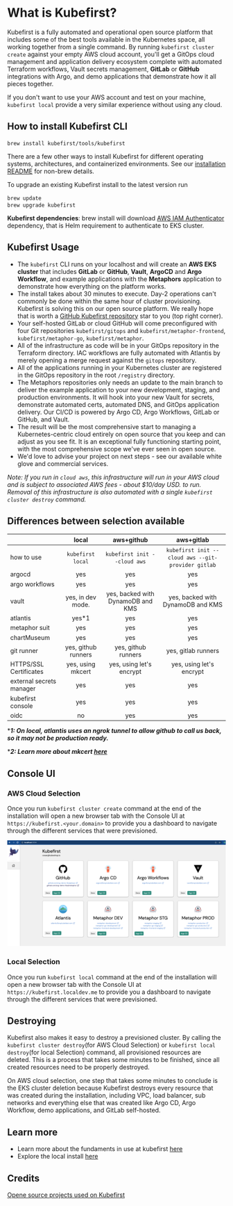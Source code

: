 # What is Kubefirst?

Kubefirst is a fully automated and operational open source platform that includes some of the best tools available in the 
Kubernetes space, all working together from a single command. By running `kubefirst cluster create` against your empty 
AWS cloud account, you'll get a GitOps cloud management and application delivery ecosystem complete with automated 
Terraform workflows, Vault secrets management, **GitLab** or **GitHub** integrations with Argo, and demo applications 
that demonstrate how it all pieces together.

If you don't want to use your AWS account and test on your machine, `kubefirst local` provide a very similar experience without using any cloud. 

## How to install Kubefirst CLI

```shell
brew install kubefirst/tools/kubefirst
```

There are a few other ways to install Kubefirst for different operating systems, architectures, and containerized environments. See our [installation README](https://github.com/kubefirst/kubefirst/blob/main/build/README.md) for non-brew details.

To upgrade an existing Kubefirst install to the latest version run

```shell
brew update
brew upgrade kubefirst
```

**Kubefirst dependencies**: brew install will download [AWS IAM Authenticator](https://docs.aws.amazon.com/eks/latest/userguide/install-aws-iam-authenticator.html) dependency, that is Helm requirement to authenticate to EKS cluster.

## Kubefirst Usage

[//]: # (todo: update wording)
- The `kubefirst` CLI runs on your localhost and will create an **AWS EKS cluster** that includes **GitLab** or **GitHub**, **Vault**, **ArgoCD** and **Argo Workflow**, and example applications with the **Metaphors** application to demonstrate how everything on the platform works.
- The install takes about 30 minutes to execute. Day-2 operations can't commonly be done within the same hour of cluster provisioning. Kubefirst is solving this on our open source platform. We really hope that is worth a [GitHub Kubefirst repository](https://github.com/kubefirst/kubefirst) star to you (top right corner).
- Your self-hosted GitLab or cloud GitHub will come preconfigured with four Git repositories `kubefirst/gitops` and `kubefirst/metaphor-frontend`, `kubefirst/metaphor-go`, `kubefirst/metaphor`.
- All of the infrastructure as code will be in your GitOps repository in the Terraform directory. IAC workflows are fully automated with Atlantis by merely opening a merge request against the `gitops` repository.
- All of the applications running in your Kubernetes cluster are registered in the GitOps repository in the root `/registry` directory.
- The Metaphors repositories only needs an update to the main branch to deliver the example application to your new development, staging, and production environments. It will hook into your new Vault for secrets, demonstrate automated certs, automated DNS, and GitOps application delivery. Our CI/CD is powered by Argo CD, Argo Workflows, GitLab or GitHub, and Vault.
- The result will be the most comprehensive start to managing a Kubernetes-centric cloud entirely on open source that you keep and can adjust as you see fit. It is an exceptional fully functioning starting point, with the most comprehensive scope we've ever seen in open source.
- We'd love to advise your project on next steps - see our available white glove and commercial services.

_Note: If you run in `cloud aws`, this infrastructure will run in your AWS cloud and is subject to associated AWS fees - about $10/day USD. 
to run. Removal of this infrastructure is also automated with a single `kubefirst cluster destroy` command._

## Differences between selection available

|   | local | aws+github | aws+gitlab|
|:--|:--:|:--:|:--:|
|how to use| `kubefirst local` | `kubefirst init --cloud aws` | `kubefirst init --cloud aws --git-provider gitlab`
|argocd| yes | yes| yes|
|argo workflows| yes | yes| yes|  
|vault| yes, in dev mode.  | yes, backed with DynamoDB and KMS| yes, backed with DynamoDB and KMS|  
|atlantis| yes*1 | yes | yes| 
|metaphor suit| yes | yes | yes| 
|chartMuseum| yes | yes | yes| 
|git runner| yes, github runners | yes, github runners | yes, gitlab runners| 
|HTTPS/SSL Certificates| yes, using mkcert| yes, using let's encrypt| yes, using let's encrypt|
|external secrets manager| yes | yes | yes| 
|kubefirst console| yes | yes | yes| 
|oidc | no | yes | yes| 

****1: On local, atlantis uses an ngrok tunnel to allow github to call us back, so it may not be production ready.***

****2: Learn more about mkcert [here](./local/install.html#super-powers-user-needs-and-certificates-to-deal-with-https-locally)***

## Console UI

### AWS Cloud Selection
Once you run `kubefirst cluster create` command at the end of the installation will open a new browser tab with the Console UI at
`https://kubefirst.<your.domain>` to provide you a dashboard to navigate through the different services that were previsioned.

![console ui](../img/kubefirst/github/console.png)

### Local Selection
Once you run `kubefirst local` command at the end of the installation will open a new browser tab with the Console UI at
`https://kubefirst.localdev.me` to provide you a dashboard to navigate through the different services that were previsioned.


## Destroying

Kubefirst also makes it easy to destroy a previsioned cluster. By calling the `kubefirst cluster destroy`(for AWS Cloud Selection) or `kubefirst local destroy`(for local Selection)  command, all provisioned resources are deleted. This is a process that takes some minutes to be finished, since all created resources need to 
be properly destroyed.

On AWS cloud selection, one step that takes some minutes to conclude is the EKS cluster deletion because Kubefirst destroys
every resource that was created during the installation, including VPC, load balancer, sub networks and everything else
that was created like Argo CD, Argo Workflow, demo applications, and GitLab self-hosted.


## Learn more

- Learn more about the  fundaments in use at kubefirst [here](../common/shared-concepts-overview.md)
- Explore the local install [here](./local/install.md)

## Credits

[Opene source projects used on Kubefirst](./credit.md)
